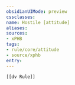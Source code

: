 ```yaml
---
obsidianUIMode: preview
cssclasses:
name: Hostile [attitude]
aliases:
sources:
- xPHB
tags:
- rule/core/attitude
- source/xphb
entry:
---
```


```meta-bind-embed
[[dv Rule]]
```